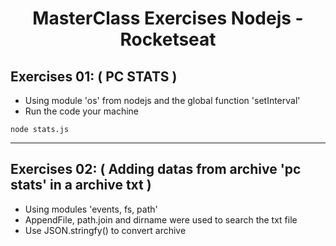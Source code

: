 <div align="center">
<h1>MasterClass Exercises Nodejs - Rocketseat</h1>
</div>

## Exercises 01: ( PC STATS )
- Using module 'os' from nodejs and the global function 'setInterval'
- Run the code your machine
```
node stats.js
```
<hr>

## Exercises 02: ( Adding datas from archive 'pc stats' in a archive txt )
- Using modules 'events, fs, path'
- AppendFile, path.join and dirname were used to search the txt file
- Use JSON.stringfy() to convert archive
